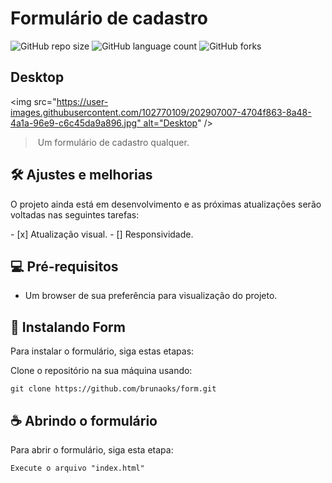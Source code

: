  # Formulário de cadastro 
  
 <!---Esses são exemplos. Veja https://shields.io para outras pessoas ou para personalizar este conjunto de escudos. Você pode querer incluir dependências, status do projeto e informações de licença aqui---> 
  
 ![GitHub repo size](https://img.shields.io/github/repo-size/brunaoks/form?style=for-the-badge) 
 ![GitHub language count](https://img.shields.io/github/languages/count/brunaoks/form?style=for-the-badge) 
 ![GitHub forks](https://img.shields.io/github/forks/brunaoks/form?style=for-the-badge)   

## Desktop
<img src="https://user-images.githubusercontent.com/102770109/202907007-4704f863-8a48-4a1a-96e9-c6c45da9a896.jpg" alt="Desktop" /> 
  
 > Um formulário de cadastro qualquer.
  
 ## 🛠️ Ajustes e melhorias 
  
 O projeto ainda está em desenvolvimento e as próximas atualizações serão voltadas nas seguintes tarefas: 
  
 - [x] Atualização visual.
 - [] Responsividade.
  
 ## 💻 Pré-requisitos

* Um browser de sua preferência para visualização do projeto.

## 🚀 Instalando Form

Para instalar o formulário, siga estas etapas:

Clone o repositório na sua máquina usando:
```
git clone https://github.com/brunaoks/form.git
```
   
 ## ☕ Abrindo o formulário 
  
 Para abrir o formulário, siga esta etapa: 
  
 ``` 
 Execute o arquivo "index.html"
 ```
